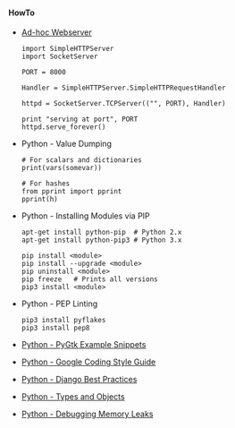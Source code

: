 #### HowTo

-   [Ad-hoc
    Webserver](https://docs.python.org/2/library/simplehttpserver.html)

        import SimpleHTTPServer
        import SocketServer

        PORT = 8000

        Handler = SimpleHTTPServer.SimpleHTTPRequestHandler

        httpd = SocketServer.TCPServer(("", PORT), Handler)

        print "serving at port", PORT
        httpd.serve_forever()

-   Python - Value Dumping

        # For scalars and dictionaries
        print(vars(somevar))

        # For hashes
        from pprint import pprint
        pprint(h)

-   Python - Installing Modules via PIP

        apt-get install python-pip  # Python 2.x
        apt-get install python-pip3 # Python 3.x

        pip install <module>
        pip install --upgrade <module>
        pip uninstall <module>
        pip freeze   # Prints all versions
        pip3 install <module>

-   Python - PEP Linting

        pip3 install pyflakes
        pip3 install pep8

-   [Python - PyGtk Example
    Snippets](http://www.eurion.net/python-snippets/snippet/)
-   [Python - Google Coding Style
    Guide](http://google-styleguide.googlecode.com/svn/trunk/pyguide.html)
-   [Python - Django Best
    Practices](http://lincolnloop.com/django-best-practices/)
-   [Python - Types and
    Objects](http://www.cafepy.com/article/python_types_and_objects/python_types_and_objects.html#basic-concepts)
-   [Python - Debugging Memory
    Leaks](http://chase-seibert.github.io/blog/2013/08/03/diagnosing-memory-leaks-python.html)

